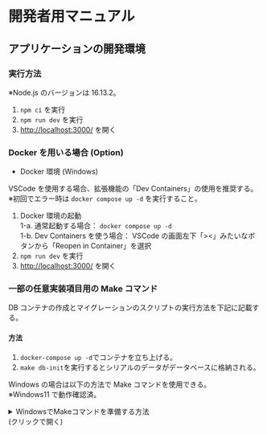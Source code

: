 # 開発者用マニュアル

## アプリケーションの開発環境

### 実行方法

※Node.js のバージョンは 16.13.2。

1. `npm ci` を実行
2. `npm run dev` を実行
3. <http://localhost:3000/> を開く

### Docker を用いる場合 (Option)

- Docker 環境 (Windows)

VSCode を使用する場合、拡張機能の「Dev Containers」の使用を推奨する。  
※初回でエラー時は `docker compose up -d` を実行すること。

1. Docker 環境の起動  
   1-a. 通常起動する場合： `docker compose up -d`  
   1-b. Dev Containers を使う場合： VSCode の画面左下「><」みたいなボタンから「Reopen in Container」を選択
2. `npm run dev` を実行
3. <http://localhost:3000/> を開く

### 一部の任意実装項目用の Make コマンド

DB コンテナの作成とマイグレーションのスクリプトの実行方法を下記に記載する。

#### 方法

1. `docker-compose up -d`でコンテナを立ち上げる。
2. `make db-init`を実行するとシリアルのデータがデータベースに格納される。

Windows の場合は以下の方法で Make コマンドを使用できる。  
※Windows11 で動作確認済。

<details>
<summary>WindowsでMakeコマンドを準備する方法 <br> (クリックで開く)</summary>

1. [Make for Windows](https://gnuwin32.sourceforge.net/packages/make.htm)から Make のインストールファイルをダウンロードする。
   ![image](https://user-images.githubusercontent.com/37053383/211447419-739f556a-fd79-4a6e-888f-a11ead2f79a0.png)
1. ダウンロードしたファイルをインストールする
1. 環境変数に make.exe のファイルパスを追加する。
   例：`C:\Program Files (x86)\GnuWin32\bin`

詳細は[こちら](https://camedphone.com/archives/1192)のリンクを参照する。

```sh
# PowerShellでの実行結果
PS C:\...\chart-js-app> make db-init
docker compose exec db psql -U postgres -d chart_js_app -f /workspace/db/init.sqlCREATE TABLE
docker compose exec db psql -U postgres -d chart_js_app -c "\COPY cereals FROM '/workspace/db/cereals.csv' DELIMITER ',' CSV HEADER;"
COPY 77
docker compose exec db psql -U postgres -d chart_js_app -c "ALTER TABLE cereals ADD id serial PRIMARY KEY;"ALTER TABLE
```

</details>
